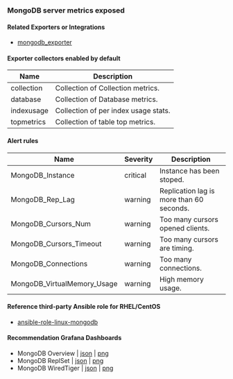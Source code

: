 ### MongoDB server metrics exposed

#### Related Exporters or Integrations
- [mongodb_exporter](https://github.com/percona/mongodb_exporter)

#### Exporter collectors enabled by default
Name|Description 
-|-
collection|Collection of Collection metrics.
database|Collection of Database metrics.
indexusage|Collection of per index usage stats.
topmetrics|Collection of table top metrics.


#### Alert rules
Name|Severity|Description
-|-|-
MongoDB_Instance|critical|Instance has been stoped.
MongoDB_Rep_Lag|warning|Replication lag is more than 60 seconds.
MongoDB_Cursors_Num|warning|Too many cursors opened clients.
MongoDB_Cursors_Timeout|warning|Too many cursors are timing.
MongoDB_Connections|warning|Too many connections.
MongoDB_VirtualMemory_Usage|warning|High memory usage.


#### Reference third-party Ansible role for RHEL/CentOS
- [ansible-role-linux-mongodb](https://github.com/goldstrike77/ansible-role-linux-mongodb)

#### Recommendation Grafana Dashboards
- MongoDB Overview | [json](https://raw.githubusercontent.com/goldstrike77/ansible-role-linux-grafana/master/files/dashboards/Databases/MongoDB_Overview.json) | [png](https://raw.githubusercontent.com/goldstrike77/Screenshots/master/Grafana/Databases/MongoDB_Overview.png)
- MongoDB ReplSet | [json](https://raw.githubusercontent.com/goldstrike77/ansible-role-linux-grafana/master/files/dashboards/Databases/MongoDB_ReplSet.json) | [png](https://raw.githubusercontent.com/goldstrike77/Screenshots/master/Grafana/Databases/MongoDB_ReplSet.png)
- MongoDB WiredTiger | [json](https://raw.githubusercontent.com/goldstrike77/ansible-role-linux-grafana/master/files/dashboards/Databases/MongoDB_WiredTiger.json) | [png](https://raw.githubusercontent.com/goldstrike77/Screenshots/master/Grafana/Databases/MongoDB_WiredTiger.png)
